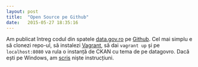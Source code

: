```yaml
---
layout: post
title:  "Open Source pe Github"
date:   2015-05-27 18:35:16
---
```


Am publicat întreg codul din spatele [data.gov.ro](http://data.gov.ro) pe [Github](https://github.com/govro/datagovro). Cel mai simplu e să clonezi repo-ul, să instalezi [Vagrant](https://www.vagrantup.com/), să dai `vagrant up` și pe `localhost:8080` va rula o instanță de CKAN cu tema de pe datagovro. Dacă ești pe Windows, am [scris](https://github.com/govro/datagovro/blob/master/docs/windows.md) niște instrucțiuni.
